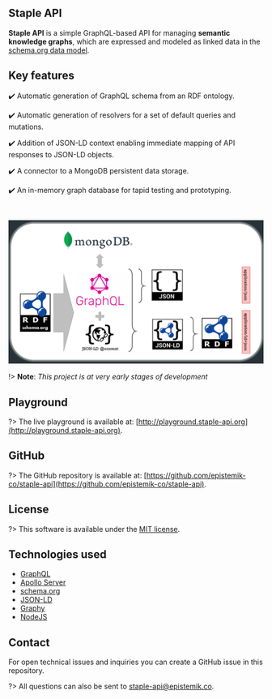 ## Staple API

 **Staple API** is a simple GraphQL-based API for managing **semantic knowledge graphs**, which are expressed and modeled as linked data in the [schema.org data model](https://schema.org/docs/datamodel.html). 

## Key features

:heavy_check_mark: Automatic generation of GraphQL schema from an RDF ontology.

:heavy_check_mark: Automatic generation of resolvers for a set of default queries and mutations.

:heavy_check_mark: Addition of JSON-LD context enabling immediate mapping of API responses to JSON-LD objects. 

:heavy_check_mark: A connector to a MongoDB persistent data storage.

:heavy_check_mark: An in-memory graph database for tapid testing and prototyping.

<br>

<p align="center">
  <img src="staple-api-architecture.png">
</p>




!> **Note**: *This project is at very early stages of development*


## Playground

?> The live playground is available at: [http://playground.staple-api.org](http://playground.staple-api.org).


## GitHub

?> The GitHub repository is available at: [https://github.com/epistemik-co/staple-api](https://github.com/epistemik-co/staple-api).

## License

?> This software is available under the [MIT license](https://github.com/epistemik-co/staple-api/blob/master/LICENSE).

## Technologies used

* [GraphQL](https://graphql.org/)
* [Apollo Server](https://www.apollographql.com/)
* [schema.org](http://schema.org)
* [JSON-LD](https://json-ld.org)
* [Graphy](https://graphy.link/)
* [NodeJS](https://nodejs.org)

## Contact

For open technical issues and inquiries you can create a GitHub issue in this repository. 

?> All questions can also be sent to [staple-api@epistemik.co](staple-api@epistemik.co).